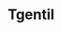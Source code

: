 ---
title: Tgentil
github: https://github.com/Tgentil
mode: dark
transition: 3s
archetype:
  - Little Bit of Everything
---